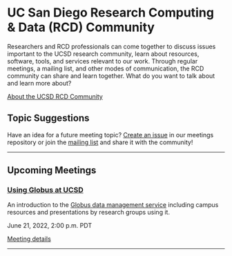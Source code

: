 # UC San Diego Research Computing & Data (RCD) Community

Researchers and RCD professionals can come together to discuss issues important to the UCSD research community, learn about resources, software, tools, and services relevant to our work. Through regular meetings, a mailing list, and other modes of communication, the RCD community can share and learn together. What do you want to talk about and learn more about?

[About the UCSD RCD Community](https://ucsd-rcd.github.io/)

## Topic Suggestions

Have an idea for a future meeting topic? [Create an issue](https://github.com/ucsd-rcd/meetings/issues) in our meetings repository or join the [mailing list](https://groups.google.com/a/ucsd.edu/g/ucsd-rcd-l) and share it with the community!

---

## Upcoming Meetings

### [Using Globus at UCSD](./events/2022-06-21-Globus-at-UCSD.html)

An introduction to the [Globus data management service](https://globus.org/) including campus
resources and presentations by research groups using it.

June 21, 2022, 2:00 p.m. PDT

[Meeting details](./events/2022-06-21-Globus-at-UCSD.html)

---
